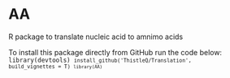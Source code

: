 # AA
R package to translate nucleic acid to amnimo acids

To install this package directly from GitHub run the code below:
<code>library(devtools)
<code>install_github('ThistleQ/Translation', build_vignettes = T)
<code>library(AA)
